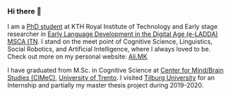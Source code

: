 ### Hi there 👋
I am a [PhD student](https://kth.se/profile/alimk) at KTH Royal Institute of Technology and Early stage researcher in [Early Language Development in the Digital Age (e-LADDA) MSCA ITN](https://e-ladda.proj.kth.se). I stand on the meet point of Cognitive Science, Linguistics, Social Robotics, and Artificial Intelligence, where I always loved to be. Check out more on my personal website: [Ali.MK](http://ali.mk/)

I have graduated from M.Sc. in Cognitive Science at [Center for Mind/Brain Studies (CIMeC)](https://cimec.unitn.it), [University of Trento](https://unitn.it). I visited [Tilburg University](https://tilburguniversity.edu) for an Internship and partially my master thesis project during 2019-2020.

